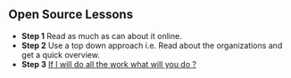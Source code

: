 ## Open Source Lessons

- **Step 1** Read as much as can about it online.
- **Step 2** Use a top down approach i.e. Read about the organizations and get a quick overview.
- **Step 3** [If I will do all the work what will you do ?](https://www.google.co.in/search?hl=en&authuser=0&tbm=isch&source=hp&biw=1707&bih=850&ei=H88dXbnWOYuGyAPLuLiICg&q=memes+opensource&oq=memes+opensource&gs_l=img.3...1560.10659..10931...3.0..0.537.4918.1j7j11j0j1j1......0....1..gws-wiz-img.....0..35i39j0j0i30j0i5i30j0i8i30.7ShQh4rEgMA#imgrc=MZXoymJuGkagdM:)


